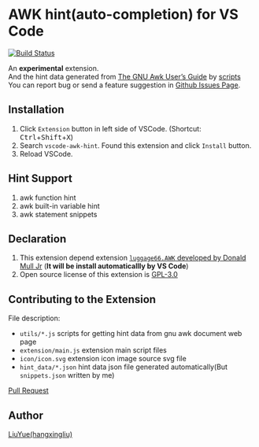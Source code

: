 # AWK hint(auto-completion) for VS Code

[![Build Status](https://travis-ci.org/hangxingliu/vscode-awk-hint.svg?branch=master)](https://travis-ci.org/hangxingliu/vscode-awk-hint)

An **experimental** extension.   
And the hint data generated from [The GNU Awk User’s Guide][gnu-awk-doc] by [scripts][doc-script]    
You can report bug or send a feature suggestion in [Github Issues Page][issues].

## Installation

1. Click `Extension` button in left side of VSCode. (Shortcut: <kbd>Ctrl</kbd>+<kbd>Shift</kbd>+<kbd>X</kbd>)
2. Search `vscode-awk-hint`. Found this extension and click `Install` button.
3. Reload VSCode.

## Hint Support

1. awk function hint
2. awk built-in variable hint
3. awk statement snippets

## Declaration

1. This extension depend extension [`luggage66.AWK` developed by Donald Mull Jr][ext-awk] (**It will be install automaticallly by VS Code**)
2. Open source license of this extension is [GPL-3.0](LICENSE)

## Contributing to the Extension

File description:

- `utils/*.js` scripts for getting hint data from gnu awk document web page
- `extension/main.js` extension main script files
- `icon/icon.svg` extension icon image source svg file
- `hint_data/*.json` hint data json file generated automatically(But `snippets.json` written by me)

[Pull Request](pr)

## Author

[LiuYue(hangxingliu)](https://github.com/hangxingliu)

[gnu-awk-doc]: https://www.gnu.org/software/gawk/manual/gawk.html
[doc-script]: https://github.com/hangxingliu/vscode-awk-hint/tree/master/utils
[ext-awk]: https://marketplace.visualstudio.com/items?itemName=luggage66.awk
[issues]: https://github.com/hangxingliu/vscode-awk-hint/issues
[pr]: https://github.com/hangxingliu/vscode-awk-hint/pulls
